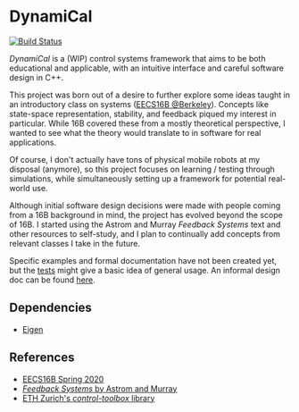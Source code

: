 # DynamiCal

[![Build Status](https://travis-ci.com/tedklin/dynamical.svg?token=EQ1yVHxTi52hGw7TPsW5&branch=master)](https://travis-ci.com/tedklin/dynamical)

*DynamiCal* is a (WIP) control systems framework that aims to be both educational and applicable, with an intuitive interface and careful software design in C++.

This project was born out of a desire to further explore some ideas taught in an introductory class on systems ([EECS16B @Berkeley](https://inst.eecs.berkeley.edu/~ee16b/sp20/)). Concepts like state-space representation, stability, and feedback piqued my interest in particular. While 16B covered these from a mostly theoretical perspective, I wanted to see what the theory would translate to in software for real applications.

Of course, I don't actually have tons of physical mobile robots at my disposal (anymore), so this project focuses on learning / testing through simulations, while simultaneously setting up a framework for potential real-world use.

Although initial software design decisions were made with people coming from a 16B background in mind, the project has evolved beyond the scope of 16B. I started using the Astrom and Murray *Feedback Systems* text and other resources to self-study, and I plan to continually add concepts from relevant classes I take in the future.

Specific examples and formal documentation have not been created yet, but the [tests](https://github.com/tedklin/dynamical/tree/master/tests) might give a basic idea of general usage. An informal design doc can be found [here](https://github.com/tedklin/dynamical/blob/master/docs/design.md).


## Dependencies
- [Eigen](http://eigen.tuxfamily.org/index.php?title=Main_Page)

## References

- [EECS16B Spring 2020](https://inst.eecs.berkeley.edu/~ee16b/sp20/)
- [*Feedback Systems* by Astrom and Murray](http://www.cds.caltech.edu/~murray/amwiki/index.php?title=Main_Page)
- [ETH Zurich's *control-toolbox* library](https://github.com/ethz-adrl/control-toolbox)

